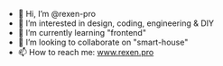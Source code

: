 - 👋 Hi, I’m @rexen-pro
- 👀 I’m interested in design, coding, engineering & DIY
- 🌱 I’m currently learning "frontend"
- 💞️ I’m looking to collaborate on "smart-house"
- 📫 How to reach me: www.rexen.pro
